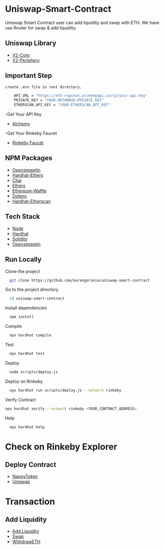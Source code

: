 # Uniswap-Smart-Contract

Uniswap Smart Contract user can add liquidity and swap with ETH. We have use Router for swap & add liquidity.

## Uniswap Library

- [V2-Core](https://www.npmjs.com/package/@uniswap/v2-core)
- [V2-Periphery](https://www.npmjs.com/package/@uniswap/v2-periphery)

## Important Step

```bash
create .env file in root directory.
```

```bash
    API_URL = "https://eth-ropsten.alchemyapi.io/v2/your-api-key"
    PRIVATE_KEY = "YOUR-METAMASK-PRIVATE_KEY"
    ETHERSCAN_API_KEY = "YOUR-ETHERSCAN_API_KEY"

```

-Get Your API Key

- [Alchemy](https://alchemy.com/?r=36af7883c4699196)

-Get Your Rinkeby Faucet

- [Rinkeby Faucet](https://faucets.chain.link/rinkeby)

## NPM Packages

- [Openzeppelin](https://www.npmjs.com/package/@openzeppelin/contracts)
- [Hardhat-Ethers](https://www.npmjs.com/package/hardhat-ethers)
- [Chai](https://www.npmjs.com/package/chai)
- [Ethers](https://www.npmjs.com/package/ethers)
- [Ethereum-Waffle](https://www.npmjs.com/package/ethereum-waffle)
- [Dotenv](https://www.npmjs.com/package/dotenv)
- [Hardhat-Etherscan](https://www.npmjs.com/package/@nomiclabs/hardhat-etherscan)

## Tech Stack

- [Node](https://nodejs.org/en/)
- [Hardhat](https://hardhat.org/)
- [Solidity](https://docs.soliditylang.org/)
- [Openzeppelin](https://openzeppelin.com/)

## Run Locally

Clone the project

```bash
  git clone https://github.com/karangorania/uniswap-smart-contract
```

Go to the project directory

```bash
  cd uniswap-smart-contract
```

Install dependencies

```bash
  npm install
```

Compile

```bash
  npx hardhat compile
```

Test

```bash
  npx hardhat test
```

Deploy

```bash
  node scripts/deploy.js
```

Deploy on Rinkeby

```bash
  npx hardhat run scripts/deploy.js --network rinkeby
```

Verify Contract

```bash
npx hardhat verify --network rinkeby <YOUR_CONTRACT_ADDRESS>
```

Help

```bash
  npx hardhat help
```

# Check on Rinkeby Explorer

## Deploy Contract

- [NappyToken](https://rinkeby.etherscan.io/address/0xBFa44159A51c1F55113A4245f56daB7c26Bd6D39)
- [Uniswap](https://rinkeby.etherscan.io/address/0x7300c7528FB95E9f8b3A1DB147243dBf5f3a1Bd3)

# Transaction

## Add Liquidity

- [Add Liquidity](https://rinkeby.etherscan.io/tx/0x2ff00785a1dee8d7adcdc729003cb26671924fc063c9f7ec9ec403ba4fcd453d)
- [Swap](https://rinkeby.etherscan.io/tx/0xfce424918c3dd270a96110afc78a30c5ab6c7812dec3ff3a141eb3a923682294)
- [WithdrawETH](https://rinkeby.etherscan.io/tx/0xad5073392a565a582f884da3ef956de3ee3fe180c273d79416da406a8e4540a6)
